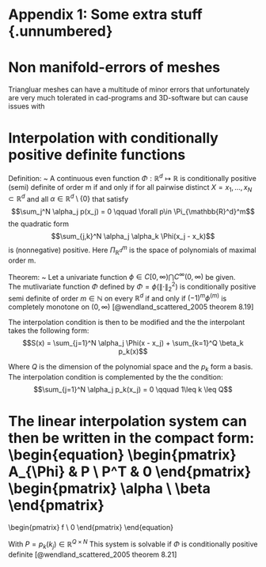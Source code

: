 # Appendix 1: Some extra stuff {.unnumbered}

<!-- 
This could be a list of papers by the author for example 
-->

# Non manifold-errors of meshes

Triangluar meshes can have a multitude of minor errors that unfortunately are very much tolerated in cad-programs and 3D-software but can cause issues with 

# Interpolation with conditionally positive definite functions

Definition:
  ~ A continuous even function $\Phi:\mathbb{R}^d \mapsto \mathbb{R}$ is conditionally positive (semi) definite
    of order m if and only if for all pairwise distinct $X = {x_1, ... ,x_N } \subset \mathbb{R}^d$ 
    and all $\alpha \in \mathbb{R}^d\setminus\{0\}$ that satisfy 
    $$\sum_j^N \alpha_j p(x_j) = 0 \qquad \forall p\in \Pi_{\mathbb{R}^d}^m$$
    the quadratic form
    $$\sum_{j,k}^N \alpha_j \alpha_k \Phi(x_j - x_k)$$ 
    is (nonnegative) positive.
    Here $\Pi_{\mathbb{R}^d}^m$ is the space of polynomials of maximal order m.
    

Theorem:
  ~ Let a univariate function $\phi \in C[0,\infty) \bigcap C^\infty(0,\infty)$ be given.  
    The mutlivariate function $\Phi$ defined by $\Phi=\phi(\lVert \cdot \rVert^2_2)$ is conditionally positive semi definite
    of order $m\in\mathbb{N}$ on every $\mathbb{R}^d$ if and only if
    $(-1)^m \phi^{(m)}$ is completely monotone on $(0,\infty)$ [@wendland_scattered_2005 theorem 8.19]

The interpolation condition is then to be modified and the the interpolant takes the following form:
$$S(x) = \sum_{j=1}^N \alpha_j \Phi(x - x_j) + \sum_{k=1}^Q \beta_k p_k(x)$$

Where $Q$ is the dimension of the polynomial space and the $p_k$ form a basis.
The interpolation condition is complemented by the the condition:
$$\sum_{j=1}^N \alpha_j p_k(x_j) = 0 \qquad 1\leq k \leq Q$$

The linear interpolation system can then be written in the compact form:
\begin{equation}
\begin{pmatrix}
A_{\Phi} & P \\
P^T & 0 
\end{pmatrix}
\begin{pmatrix}
\alpha \\
\beta 
\end{pmatrix}
=
\begin{pmatrix}
f \\
0 
\end{pmatrix}
\end{equation}

With $P = p_k(k_j) \in \mathbb{R}^{Q \times N}$
This system is solvable if $\Phi$ is conditionally positive definite [@wendland_scattered_2005 theorem 8.21]
